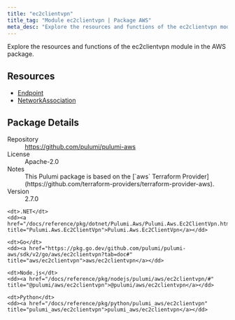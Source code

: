 ```yaml
---
title: "ec2clientvpn"
title_tag: "Module ec2clientvpn | Package AWS"
meta_desc: "Explore the resources and functions of the ec2clientvpn module in the AWS package."
---
```


<!-- WARNING: this file was generated by Pulumi Docs Generator. -->
<!-- Do not edit by hand unless you're certain you know what you are doing! -->

Explore the resources and functions of the ec2clientvpn module in the AWS package.

<h2 id="resources">Resources</h2>
<ul class="api">
    <li><a href="endpoint" title="Endpoint"><span class="symbol resource"></span>Endpoint</a></li>
    <li><a href="networkassociation" title="NetworkAssociation"><span class="symbol resource"></span>NetworkAssociation</a></li>
</ul>

<h2 id="package-details">Package Details</h2>
<dl class="package-details">
	<dt>Repository</dt>
	<dd><a href="https://github.com/pulumi/pulumi-aws">https://github.com/pulumi/pulumi-aws</a></dd>
	<dt>License</dt>
	<dd>Apache-2.0</dd>
	<dt>Notes</dt>
	<dd>This Pulumi package is based on the [`aws` Terraform Provider](https://github.com/terraform-providers/terraform-provider-aws).</dd>
	<dt>Version</dt>
	<dd>2.7.0</dd>
</dl>



<dl class="tabular">

    <dt>.NET</dt>
    <dd><a href="/docs/reference/pkg/dotnet/Pulumi.Aws/Pulumi.Aws.Ec2ClientVpn.html" title="Pulumi.Aws.Ec2ClientVpn">Pulumi.Aws.Ec2ClientVpn</a></dd>

    <dt>Go</dt>
    <dd><a href="https://pkg.go.dev/github.com/pulumi/pulumi-aws/sdk/v2/go/aws/ec2clientvpn?tab=doc#" title="aws/ec2clientvpn">aws/ec2clientvpn</a></dd>

    <dt>Node.js</dt>
    <dd><a href="/docs/reference/pkg/nodejs/pulumi/aws/ec2clientvpn/#" title="@pulumi/aws/ec2clientvpn">@pulumi/aws/ec2clientvpn</a></dd>

    <dt>Python</dt>
    <dd><a href="/docs/reference/pkg/python/pulumi_aws/ec2clientvpn" title="pulumi_aws/ec2clientvpn">pulumi_aws/ec2clientvpn</a></dd>

</dl>

